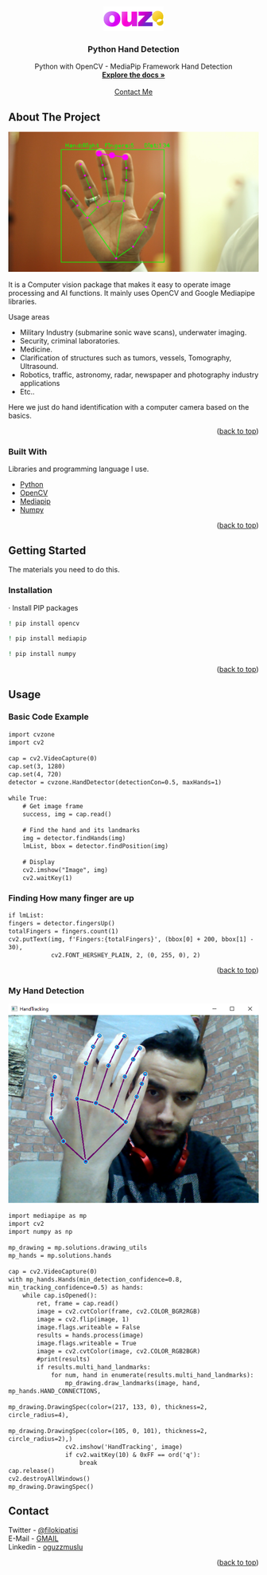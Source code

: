 <div id="top"></div>
<!-- PROJECT LOGO -->
<br />
<div align="center">
  <a href="https://github.com/ogzmsl/HandDetection/blob/main/ouz-logo.png">
    <img src="/ouz-logo.png" alt="" width="" height="">
  </a>

  <h3 align="center">Python Hand Detection</h3>

  <p align="center">
    Python with OpenCV - MediaPip Framework Hand Detection
    <br />
    <a href="https://pythonrepo.com/repo/cvzone-cvzone"><strong>Explore the docs »</strong></a>
    <br />
    <br /> 
    <a href="https://oguzmuslu.com">Contact Me</a> 
  </p>
</div>


<!-- ABOUT THE PROJECT -->
## About The Project

[![product-screenshot]](https://pythonrepo.com/repo/cvzone-cvzone)

It is a Computer vision package that makes it easy to operate image processing and AI functions. It mainly uses OpenCV and Google Mediapipe libraries.

Usage areas
* Military Industry (submarine sonic wave scans), underwater imaging.
* Security, criminal laboratories.
* Medicine.
* Clarification of structures such as tumors, vessels, Tomography, Ultrasound.
* Robotics, traffic, astronomy, radar, newspaper and photography industry applications
* Etc..

Here we just do hand identification with a computer camera based on the basics.

<p align="right">(<a href="#top">back to top</a>)</p>



### Built With

Libraries and programming language I use.

* [Python](https://www.python.org/)
* [OpenCV](https://opencv.org/)
* [Mediapip](https://mediapipe.dev/)
* [Numpy](https://numpy.org/)  

<p align="right">(<a href="#top">back to top</a>)</p>


<!-- GETTING STARTED -->
## Getting Started

The materials you need to do this.

### Installation

· Install PIP packages

   ```sh
   ! pip install opencv
   ```
   ```sh
   ! pip install mediapip
   ```
   ```sh
   ! pip install numpy
   ```
<p align="right">(<a href="#top">back to top</a>)</p>


<!-- USAGE EXAMPLES -->
## Usage

### Basic Code Example

```
import cvzone
import cv2

cap = cv2.VideoCapture(0)
cap.set(3, 1280)
cap.set(4, 720)
detector = cvzone.HandDetector(detectionCon=0.5, maxHands=1)

while True:
    # Get image frame
    success, img = cap.read()

    # Find the hand and its landmarks
    img = detector.findHands(img)
    lmList, bbox = detector.findPosition(img)
    
    # Display
    cv2.imshow("Image", img)
    cv2.waitKey(1)

```

### Finding How many finger are up
```
if lmList:
fingers = detector.fingersUp()
totalFingers = fingers.count(1)
cv2.putText(img, f'Fingers:{totalFingers}', (bbox[0] + 200, bbox[1] - 30),
            cv2.FONT_HERSHEY_PLAIN, 2, (0, 255, 0), 2)
```
<p align="right">(<a href="#top">back to top</a>)</p>

### My Hand Detection

![my-handDetection]

```
import mediapipe as mp
import cv2
import numpy as np 

mp_drawing = mp.solutions.drawing_utils
mp_hands = mp.solutions.hands

cap = cv2.VideoCapture(0)
with mp_hands.Hands(min_detection_confidence=0.8, min_tracking_confidence=0.5) as hands:
    while cap.isOpened():
        ret, frame = cap.read()
        image = cv2.cvtColor(frame, cv2.COLOR_BGR2RGB)
        image = cv2.flip(image, 1)
        image.flags.writeable = False
        results = hands.process(image)
        image.flags.writeable = True
        image = cv2.cvtColor(image, cv2.COLOR_RGB2BGR)
        #print(results)
        if results.multi_hand_landmarks:
            for num, hand in enumerate(results.multi_hand_landmarks):
                mp_drawing.draw_landmarks(image, hand, mp_hands.HAND_CONNECTIONS,
                                          mp_drawing.DrawingSpec(color=(217, 133, 0), thickness=2, circle_radius=4),
                                          mp_drawing.DrawingSpec(color=(105, 0, 101), thickness=2, circle_radius=2),)
                cv2.imshow('HandTracking', image)
                if cv2.waitKey(10) & 0xFF == ord('q'):
                    break
cap.release()
cv2.destroyAllWindows()
mp_drawing.DrawingSpec()
```

<!-- CONTACT -->
## Contact

Twitter - [@filokipatisi](https://twitter.com/filokipatisi) <br>
E-Mail -  [GMAIL](mailto:oguzzmuslu@gmail.com) <br>
Linkedin - [oguzzmuslu](https://www.linkedin.com/in/oguzzmuslu/)


<p align="right">(<a href="#top">back to top</a>)</p>





<!-- MARKDOWN LINKS & IMAGES -->
<!-- https://www.markdownguide.org/basic-syntax/#reference-style-links -->
[my-handDetection]: https://github.com/ogzmsl/HandDetection/blob/main/detection.png
[product-screenshot]: https://github.com/ogzmsl/HandDetection/blob/main/screenshot.jpg
